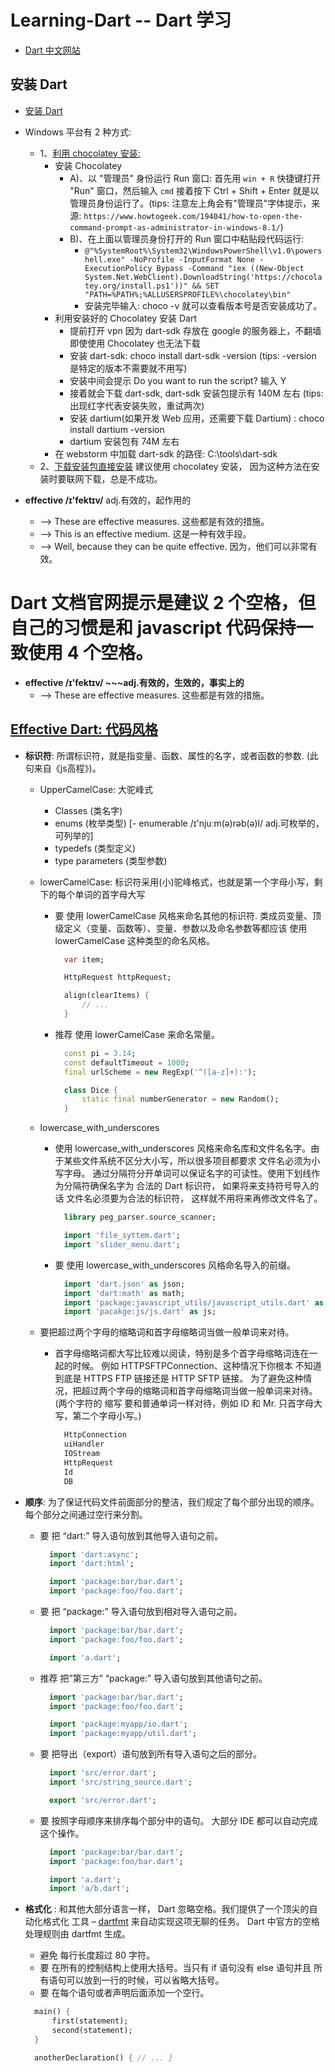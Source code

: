 # Learning-Dart  --  Dart 学习
- [Dart 中文网站](http://dart.goodev.org/)


## 安装 Dart
- [安装 Dart](http://dart.goodev.org/install)
- Windows 平台有 2 种方式:
    - 1、[利用 chocolatey 安装:](http://dart.goodev.org/install/windows#chocolatey)
        + 安装 Chocolatey
            - A)、以 "管理员" 身份运行 Run 窗口: 首先用 `win + R` 快捷键打开 "Run" 窗口，然后输入 `cmd` 接着按下
                        Ctrl + Shift + Enter 就是以管理员身份运行了。(tips: 注意左上角会有"管理员"字体提示，来源: `https://www.howtogeek.com/194041/how-to-open-the-command-prompt-as-administrator-in-windows-8.1/`)
            - B)、在上面以管理员身份打开的 Run 窗口中粘贴段代码运行:
                + `@"%SystemRoot%\System32\WindowsPowerShell\v1.0\powershell.exe" -NoProfile -InputFormat None -ExecutionPolicy Bypass -Command "iex ((New-Object System.Net.WebClient).DownloadString('https://chocolatey.org/install.ps1'))" && SET "PATH=%PATH%;%ALLUSERSPROFILE%\chocolatey\bin"`
                + 安装完毕输入: choco -v 就可以查看版本号是否安装成功了。
        + 利用安装好的 Chocolatey 安装 Dart
            - 提前打开 vpn 因为 dart-sdk 存放在 google 的服务器上，不翻墙即使使用 Chocolatey 也无法下载
            - 安装 dart-sdk: choco install dart-sdk -version<version> (tips: -version 是特定的版本不需要就不用写)
            - 安装中间会提示 Do you want to run the script? 输入 Y
            - 接着就会下载 dart-sdk, dart-sdk 安装包提示有 140M 左右 (tips: 出现红字代表安装失败，重试两次)
            - 安装 dartium(如果开发 Web 应用，还需要下载 Dartium) : choco install dartium -version<version>
            - dartium 安装包有 74M 左右
        + 在 webstorm 中加载 dart-sdk 的路径: C:\tools\dart-sdk
    - 2、[下载安装包直接安装](http://www.gekorm.com/dart-windows/) 建议使用 chocolatey 安装，
        因为这种方法在安装时要联网下载，总是不成功。



- **effective /ɪ'fektɪv/** adj.有效的，起作用的
    + --> These are effective measures. 这些都是有效的措施。
    + --> This is an effective medium. 这是一种有效手段。
    + --> Well, because they can be quite effective. 因为，他们可以非常有效。

# Dart 文档官网提示是建议 2 个空格，但自己的习惯是和 javascript 代码保持一致使用 4 个空格。
- **effective /ɪ'fektɪv/ ~~~adj.有效的，生效的，事实上的**
    + --> These are effective measures. 这些都是有效的措施。
    
    
## [Effective Dart: 代码风格](http://dart.goodev.org/guides/language/effective-dart/style#uppercamelcase-)

- **标识符**: 所谓标识符，就是指变量、函数、属性的名字，或者函数的参数. (此句来自《js高程》)。
    + UpperCamelCase: 大驼峰式
        - Classes           (类名字)
        - enums             (枚举类型) [- enumerable /ɪ'njuːm(ə)rəb(ə)l/ adj.可枚举的，可列举的]
        - typedefs          (类型定义)
        - type parameters   (类型参数)

    + lowerCamelCase: 标识符采用(小)驼峰格式，也就是第一个字母小写，剩下的每个单词的首字母大写
        - 要 使用 lowerCamelCase 风格来命名其他的标识符.
          类成员变量、顶级定义（变量、函数等）、变量、参数以及命名参数等都应该 使用 
          lowerCamelCase 这种类型的命名风格。
          ```dart
            var item;

            HttpRequest httpRequest;

            align(clearItems) {
                // ...
            }
          ```
        - 推荐 使用 lowerCamelCase 来命名常量。
          ```dart
            const pi = 3.14;
            const defaultTimeout = 1000;
            final urlScheme = new RegExp('^([a-z]+):');

            class Dice {
                static final numberGenerator = new Random();
            }
          ```

    + lowercase_with_underscores
        - 使用 lowercase_with_underscores 风格来命名库和文件名名字。由于某些文件系统不区分大小写，所以很多项目都要求
          文件名必须为小写字母。 通过分隔符分开单词可以保证名字的可读性。使用下划线作为分隔符确保名字为 合法的 Dart 标识符，
          如果将来支持符号导入的话 文件名必须要为合法的标识符， 这样就不用将来再修改文件名了。
          ```dart
            library peg_parser.source_scanner;

            import 'file_syttem.dart';
            import 'slider_menu.dart';
          ```
        - 要 使用 lowercase_with_underscores 风格命名导入的前缀。
          ```dart
            import 'dart.json' as json;
            import 'dart:math' as math;
            import 'package:javascript_utils/javascript_utils.dart' as js_utils;
            import 'pacakge:js/js.dart' as js;
          ```
    + 要把超过两个字母的缩略词和首字母缩略词当做一般单词来对待。
        - 首字母缩略词都大写比较难以阅读，特别是多个首字母缩略词连在一起的时候。 例如 HTTPSFTPConnection、这种情况下你根本
          不知道到底是 HTTPS FTP 链接还是 HTTP SFTP 链接。
          为了避免这种情况，把超过两个字母的缩略词和首字母缩略词当做一般单词来对待。 (两个字符的 缩写 要和普通单词一样对待，例如
           ID 和 Mr. 只首字母大写，第二个字母小写。)
          ```dart in html
            HttpConnection
            uiHandler
            IOStream
            HttpRequest
            Id
            DB
          ```
- **顺序**: 为了保证代码文件前面部分的整洁，我们规定了每个部分出现的顺序。 每个部分之间通过空行来分割。
    - 要 把 “dart:” 导入语句放到其他导入语句之前。
      ```dart
        import 'dart:async';
        import 'dart:html';

        import 'package:bar/bar.dart';
        import 'package:foo/foo.dart';
      ```

    - 要 把 “package:” 导入语句放到相对导入语句之前。
      ```dart
        import 'package:bar/bar.dart';
        import 'package:foo/foo.dart';

        import 'a.dart';
      ```

    - 推荐 把”第三方” “package:” 导入语句放到其他语句之前。
      ```dart
        import 'package:bar/bar.dart';
        import 'package:foo/foo.dart';

        import 'package:myapp/io.dart';
        import 'package:myapp/util.dart';
      ```

    - 要 把导出（export）语句放到所有导入语句之后的部分。
      ```dart
        import 'src/error.dart';
        import 'src/string_source.dart';

        export 'src/error.dart';
      ```
    - 要 按照字母顺序来排序每个部分中的语句。 大部分 IDE 都可以自动完成这个操作。
       ```dart
         import 'package:bar/bar.dart';
         import 'package:foo/bar.dart';

         import 'a.dart';
         import 'a/b.dart';
       ```

- **格式化** : 和其他大部分语言一样， Dart 忽略空格。我们提供了一个顶尖的自动化格式化 工具 –
    [dartfmt](https://github.com/dart-lang/dart_style) 来自动实现这项无聊的任务。 Dart 中官方的空格
    处理规则由 dartfmt 生成。
    + 避免 每行长度超过 80 字符。
    + 要 在所有的控制结构上使用大括号。当只有 if 语句没有 else 语句并且 所有语句可以放到一行的时候，可以省略大括号。
    + 要 在每个语句或者声明后面添加一个空行。
    ```dart
      main() {
          first(statement);
          second(statement);
      }

      anotherDeclaration() { // ... }
    ```
